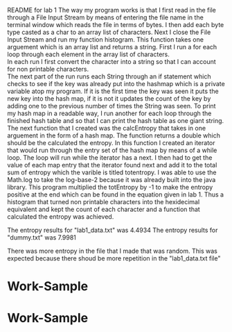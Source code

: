 README for lab 1
The way my program works is that I first read in the file through a File Input Stream by means of 
entering the file name in the terminal window which reads the file in terms of bytes.  I then add each 
byte type casted as a char to an array list of characters.  Next I close the File Input Stream and 
run my function histogram.  This function takes one arguement which is an array list and returns 
a string.  First I run a for each loop through each element in the array list of characters.  
In each run I first convert the character into a string so that I can account for non printable characters.  
The next part of the run runs each String through an if statement which checks to see if the key was already put 
into the hashmap which is a private variable atop my program.  If it is the first time the key was seen it puts the 
new key into the hash map, if it is not it updates the count of the key by adding one to the previous
number of times the String was seen.  To print my hash map in a readable way, I run another for each
loop through the finished hash table and so that I can print the hash table as one giant string.  The
next function that I created was the calcEntropy that takes in one arguement in the form of a
hash map.  The function returns a double which should be the calculated the entropy.  In this
function I created an iterator that would run through the entry set of the hash map by means of
a while loop.  The loop will run while the iterator has a next.  I then had to get the value
of each map entry that the iterator found next and add it to the total sum of entropy which
the varible is titled totentropy.  I was able to use the Math.log to take the log-base-2 because
it was already built into the java library.  This program multiplied the totEntropy by -1 to
make the entropy positive at the end which can be found in the equation given in lab 1.  Thus
a histogram that turned non printable characters into the hexidecimal equivalent and kept the
count of each character and a function that calculated the entropy was achieved.

The entropy results for "lab1_data.txt" was 4.4934
The entropy results for "dummy.txt" was 7.9981

There was more entropy in the file that I made that was random.  This was expected because
there shoud be more repetition in the "lab1_data.txt file"
# Work-Sample
# Work-Sample
